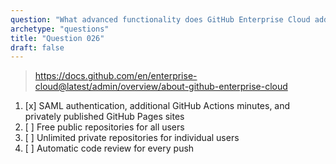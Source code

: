 ```yaml
---
question: "What advanced functionality does GitHub Enterprise Cloud add to GitHub.com?"
archetype: "questions"
title: "Question 026"
draft: false
---
```


> https://docs.github.com/en/enterprise-cloud@latest/admin/overview/about-github-enterprise-cloud
1. [x] SAML authentication, additional GitHub Actions minutes, and privately published GitHub Pages sites
1. [ ] Free public repositories for all users
1. [ ] Unlimited private repositories for individual users
1. [ ] Automatic code review for every push
